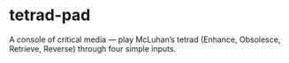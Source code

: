 # tetrad-pad
A console of critical media — play McLuhan’s tetrad (Enhance, Obsolesce, Retrieve, Reverse) through four simple inputs.
